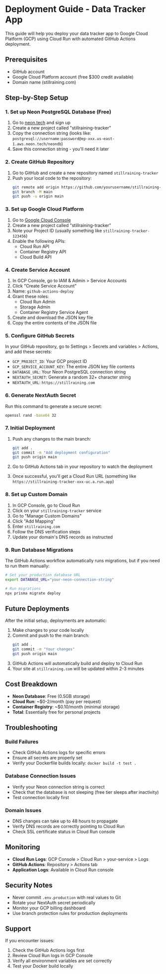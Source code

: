 # Deployment Guide - Data Tracker App

This guide will help you deploy your data tracker app to Google Cloud Platform (GCP) using Cloud Run with automated GitHub Actions deployment.

## Prerequisites

- GitHub account
- Google Cloud Platform account (free $300 credit available)
- Domain name (stillraining.com)

## Step-by-Step Setup

### 1. Set up Neon PostgreSQL Database (Free)

1. Go to [neon.tech](https://neon.tech) and sign up
2. Create a new project called "stillraining-tracker"
3. Copy the connection string (looks like: `postgresql://username:password@ep-xxx.us-east-1.aws.neon.tech/neondb`)
4. Save this connection string - you'll need it later

### 2. Create GitHub Repository

1. Go to GitHub and create a new repository named `stillraining-tracker`
2. Push your local code to the repository:
   ```bash
   git remote add origin https://github.com/yourusername/stillraining-tracker.git
   git branch -M main
   git push -u origin main
   ```

### 3. Set up Google Cloud Platform

1. Go to [Google Cloud Console](https://console.cloud.google.com)
2. Create a new project called "stillraining-tracker"
3. Note your Project ID (usually something like `stillraining-tracker-123456`)
4. Enable the following APIs:
   - Cloud Run API
   - Container Registry API
   - Cloud Build API

### 4. Create Service Account

1. In GCP Console, go to IAM & Admin > Service Accounts
2. Click "Create Service Account"
3. Name: `github-actions-deploy`
4. Grant these roles:
   - Cloud Run Admin
   - Storage Admin
   - Container Registry Service Agent
5. Create and download the JSON key file
6. Copy the entire contents of the JSON file

### 5. Configure GitHub Secrets

In your GitHub repository, go to Settings > Secrets and variables > Actions, and add these secrets:

- `GCP_PROJECT_ID`: Your GCP project ID
- `GCP_SERVICE_ACCOUNT_KEY`: The entire JSON key file contents
- `DATABASE_URL`: Your Neon PostgreSQL connection string
- `NEXTAUTH_SECRET`: Generate a random 32+ character string
- `NEXTAUTH_URL`: `https://stillraining.com`

### 6. Generate NextAuth Secret

Run this command to generate a secure secret:

```bash
openssl rand -base64 32
```

### 7. Initial Deployment

1. Push any changes to the main branch:

   ```bash
   git add .
   git commit -m "Add deployment configuration"
   git push origin main
   ```

2. Go to GitHub Actions tab in your repository to watch the deployment

3. Once successful, you'll get a Cloud Run URL (something like `https://stillraining-tracker-xxx-uc.a.run.app`)

### 8. Set up Custom Domain

1. In GCP Console, go to Cloud Run
2. Click on your `stillraining-tracker` service
3. Go to "Manage Custom Domains"
4. Click "Add Mapping"
5. Enter `stillraining.com`
6. Follow the DNS verification steps
7. Update your domain's DNS records as instructed

### 9. Run Database Migrations

The GitHub Actions workflow automatically runs migrations, but if you need to run them manually:

```bash
# Set your production database URL
export DATABASE_URL="your-neon-connection-string"

# Run migrations
npx prisma migrate deploy
```

## Future Deployments

After the initial setup, deployments are automatic:

1. Make changes to your code locally
2. Commit and push to the main branch:
   ```bash
   git add .
   git commit -m "Your changes"
   git push origin main
   ```
3. GitHub Actions will automatically build and deploy to Cloud Run
4. Your site at `stillraining.com` will be updated within 2-3 minutes

## Cost Breakdown

- **Neon Database**: Free (0.5GB storage)
- **Cloud Run**: ~$0-2/month (pay per request)
- **Container Registry**: ~$0.10/month (minimal storage)
- **Total**: Essentially free for personal projects

## Troubleshooting

### Build Failures

- Check GitHub Actions logs for specific errors
- Ensure all secrets are properly set
- Verify your Dockerfile builds locally: `docker build -t test .`

### Database Connection Issues

- Verify your Neon connection string is correct
- Check that the database is not sleeping (free tier sleeps after inactivity)
- Test connection locally first

### Domain Issues

- DNS changes can take up to 48 hours to propagate
- Verify DNS records are correctly pointing to Cloud Run
- Check SSL certificate status in Cloud Run console

## Monitoring

- **Cloud Run Logs**: GCP Console > Cloud Run > your-service > Logs
- **GitHub Actions**: Repository > Actions tab
- **Application Logs**: Available in Cloud Run console

## Security Notes

- Never commit `.env.production` with real values to Git
- Rotate your NextAuth secret periodically
- Monitor your GCP billing dashboard
- Use branch protection rules for production deployments

## Support

If you encounter issues:

1. Check the GitHub Actions logs first
2. Review Cloud Run logs in GCP Console
3. Verify all environment variables are set correctly
4. Test your Docker build locally
